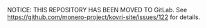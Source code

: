 NOTICE: THIS REPOSITORY HAS BEEN MOVED TO GitLab. See https://github.com/monero-project/kovri-site/issues/122 for details.
